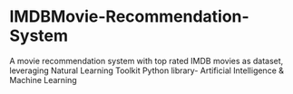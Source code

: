 # IMDBMovie-Recommendation-System
A movie recommendation system with top rated IMDB movies as dataset, leveraging Natural Learning Toolkit Python library- Artificial Intelligence &amp; Machine Learning
